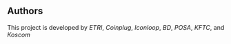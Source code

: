 ## Authors
This project is developed by _ETRI_, _Coinplug_, _Iconloop_, _BD_, _POSA_, _KFTC_, and _Koscom_
